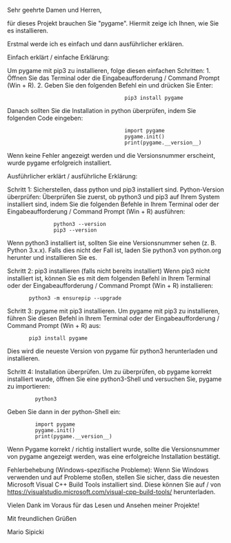 Sehr geehrte Damen und Herren,

für dieses Projekt brauchen Sie "pygame".
Hiermit zeige ich Ihnen, wie Sie es installieren.

Erstmal werde ich es einfach und dann ausführlicher erklären.

Einfach erklärt / einfache Erklärung:

Um pygame mit pip3 zu installieren, folge diesen einfachen Schritten:
          1. Öffnen Sie das Terminal oder die Eingabeaufforderung / Command Prompt (Win + R).
          2. Geben Sie den folgenden Befehl ein und drücken Sie Enter:
                                          
                                          pip3 install pygame
                     

Danach sollten Sie die Installation in python überprüfen, indem Sie folgenden Code eingeben:

                                          import pygame
                                          pygame.init()
                                          print(pygame.__version__)


Wenn keine Fehler angezeigt werden und die Versionsnummer erscheint, wurde pygame erfolgreich installiert.







Ausführlicher erklärt / ausführliche Erklärung:

Schritt 1: Sicherstellen, dass python und pip3 installiert sind.
           Python-Version überprüfen: Überprüfen Sie zuerst, ob python3 und pip3 auf Ihrem System installiert sind, indem Sie die folgenden Befehle in Ihrem Terminal oder der Eingabeaufforderung / Command Prompt (Win + R) ausführen:

                   python3 --version
                   pip3 --version

Wenn python3 installiert ist, sollten Sie eine Versionsnummer sehen (z. B. Python 3.x.x). Falls dies nicht der Fall ist, laden Sie python3 von python.org herunter und installieren Sie es.



Schritt 2: pip3 installieren (falls nicht bereits installiert)
           Wenn pip3 nicht installiert ist, können Sie es mit dem folgenden Befehl in Ihrem Terminal oder der Eingabeaufforderung / Command Prompt (Win + R) installieren:

           python3 -m ensurepip --upgrade



Schritt 3: pygame mit pip3 installieren.
           Um pygame mit pip3 zu installieren, führen Sie diesen Befehl in Ihrem Terminal oder der Eingabeaufforderung / Command Prompt (Win + R) aus:

           pip3 install pygame

Dies wird die neueste Version von pygame für python3 herunterladen und installieren.



Schritt 4: Installation überprüfen.
             Um zu überprüfen, ob pygame korrekt installiert wurde, öffnen Sie eine python3-Shell und versuchen Sie, pygame zu importieren:

             python3

Geben Sie dann in der python-Shell ein:

             import pygame
             pygame.init()
             print(pygame.__version__)

Wenn Pygame korrekt / richtig installiert wurde, sollte die Versionsnummer von pygame angezeigt werden, was eine erfolgreiche Installation bestätigt.



Fehlerbehebung (Windows-spezifische Probleme): Wenn Sie Windows verwenden und auf Probleme stoßen, stellen Sie sicher, dass die neuesten Microsoft Visual C++ Build Tools installiert sind.
                                               Diese können Sie auf / von https://visualstudio.microsoft.com/visual-cpp-build-tools/ herunterladen.



Vielen Dank im Voraus für das Lesen und Ansehen meiner Projekte!

Mit freundlichen Grüßen

Mario Sipicki
